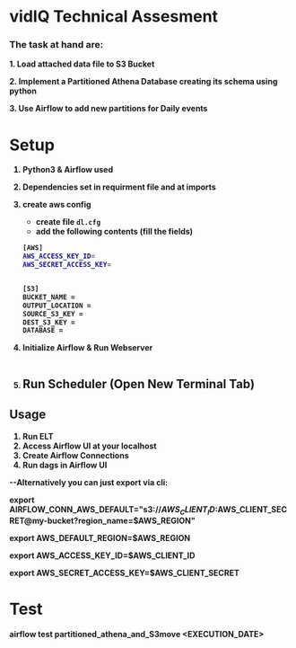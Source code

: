 # vidIQ Technical Assesment

### The task at hand are: 


<b>1.<b/>	Load attached data file to S3 Bucket

<b>2.<b/>	Implement a Partitioned Athena Database creating its schema using python 
    
<b>3.<b/>	Use Airflow to add new partitions for Daily events
    

# Setup
1. Python3 & Airflow used
2. Dependencies set in requirment file and at imports
4. create aws config
   * create file `dl.cfg`
   * add the following contents (fill the fields)
    ```bash
   [AWS]
    AWS_ACCESS_KEY_ID=
    AWS_SECRET_ACCESS_KEY=


    [S3]
    BUCKET_NAME = 
    OUTPUT_LOCATION = 
    SOURCE_S3_KEY = 
    DEST_S3_KEY = 
    DATABASE = 

   ```
5. Initialize Airflow & Run Webserver
   
    ```
6. Run Scheduler (Open New Terminal Tab)
   ---
 

## Usage
1. Run ELT 
2. Access Airflow UI at your localhost
3. Create Airflow Connections
4. Run dags in Airflow UI


--Alternatively you can just export via cli:

export AIRFLOW_CONN_AWS_DEFAULT="s3://$AWS_CLIENT_ID:$AWS_CLIENT_SECRET@my-bucket?region_name=$AWS_REGION"

export AWS_DEFAULT_REGION=$AWS_REGION

export AWS_ACCESS_KEY_ID=$AWS_CLIENT_ID

export AWS_SECRET_ACCESS_KEY=$AWS_CLIENT_SECRET


# Test
airflow test partitioned_athena_and_S3move <EXECUTION_DATE>
